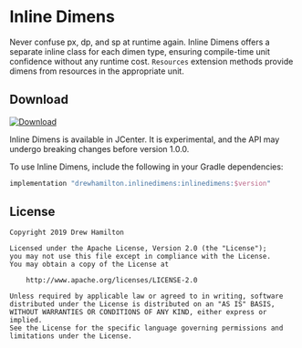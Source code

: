 # Inline Dimens
Never confuse px, dp, and sp at runtime again. Inline Dimens offers a separate inline class for each dimen type,
ensuring compile-time unit confidence without any runtime cost. `Resources` extension methods provide dimens from
resources in the appropriate unit.

## Download
[![Download](https://api.bintray.com/packages/drewhamilton/InlineDimens/InlineDimens/images/download.svg)](https://bintray.com/drewhamilton/InlineDimens)

Inline Dimens is available in JCenter. It is experimental, and the API may undergo breaking changes before version
1.0.0.

To use Inline Dimens, include the following in your Gradle dependencies:
```groovy
implementation "drewhamilton.inlinedimens:inlinedimens:$version"
```

## License
```
Copyright 2019 Drew Hamilton

Licensed under the Apache License, Version 2.0 (the "License");
you may not use this file except in compliance with the License.
You may obtain a copy of the License at

    http://www.apache.org/licenses/LICENSE-2.0

Unless required by applicable law or agreed to in writing, software
distributed under the License is distributed on an "AS IS" BASIS,
WITHOUT WARRANTIES OR CONDITIONS OF ANY KIND, either express or implied.
See the License for the specific language governing permissions and
limitations under the License.
```
